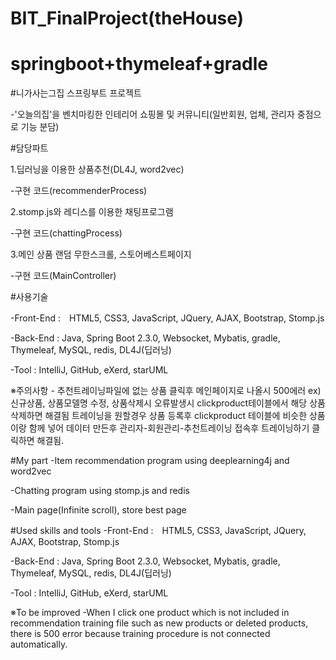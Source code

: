 # BIT_FinalProject(theHouse)
# springboot+thymeleaf+gradle

#니가사는그집 스프링부트 프로젝트

-'오늘의집'을 벤치마킹한 인테리어 쇼핑몰 및 커뮤니티(일반회원, 업체, 관리자 중점으로 기능 분담)


#담당파트

1.딥러닝을 이용한 상품추천(DL4J, word2vec)

-구현 코드(recommenderProcess)

2.stomp.js와 레디스를 이용한 채팅프로그램

-구현 코드(chattingProcess)

3.메인 상품 랜덤 무한스크롤, 스토어베스트페이지

-구현 코드(MainController)


#사용기술

-Front-End :　HTML5, CSS3, JavaScript, JQuery, AJAX, Bootstrap, Stomp.js

-Back-End : Java, Spring Boot 2.3.0, Websocket, Mybatis, gradle, Thymeleaf, MySQL, redis, DL4J(딥러닝)

-Tool : IntelliJ, GitHub, eXerd, starUML


※주의사항 - 추천트레이닝파일에 없는 상품 클릭후 메인페이지로 나올시 500에러 ex)신규상품, 상품모델명 수정, 상품삭제시
오류발생시 clickproduct테이블에서 해당 상품 삭제하면 해결됨
트레이닝을 원할경우 상품 등록후 clickproduct 테이블에 비슷한 상품이랑 함께 넣어 데이터 만든후 관리자-회원관리-추천트레이닝 접속후 트레이닝하기 클릭하면 해결됨.


#My part
-Item recommendation program using deeplearning4j and word2vec

-Chatting program using stomp.js and redis

-Main page(Infinite scroll), store best page


#Used skills and tools
-Front-End :　HTML5, CSS3, JavaScript, JQuery, AJAX, Bootstrap, Stomp.js

-Back-End : Java, Spring Boot 2.3.0, Websocket, Mybatis, gradle, Thymeleaf, MySQL, redis, DL4J(딥러닝)

-Tool : IntelliJ, GitHub, eXerd, starUML


※To be improved
-When I click one product which is not included in recommendation training file such as new products or deleted products, 
there is 500 error because training procedure is not connected automatically.
